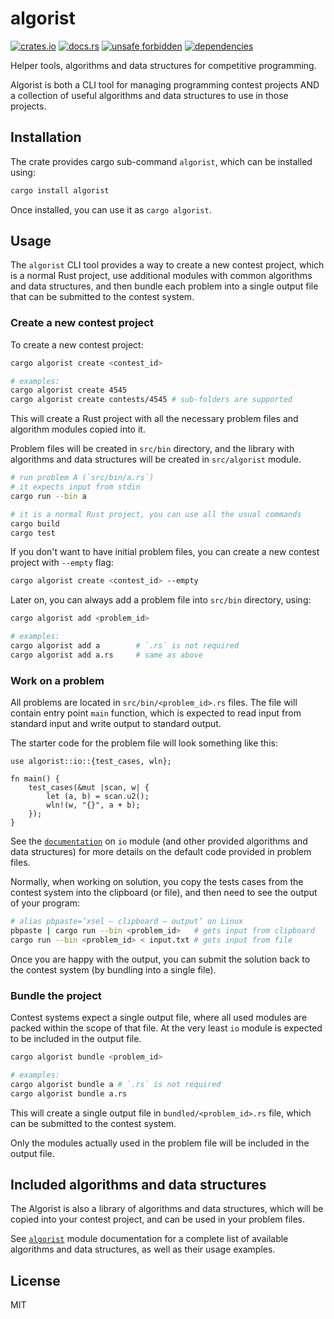 # algorist

[![crates.io](https://img.shields.io/crates/d/algorist.svg)](https://crates.io/crates/algorist)
[![docs.rs](https://docs.rs/algorist/badge.svg)](https://docs.rs/algorist)
[![unsafe forbidden](https://img.shields.io/badge/unsafe-forbidden-success.svg)](https://github.com/rust-secure-code/safety-dance/)
[![dependencies](https://deps.rs/repo/github/farazdagi/algorist/status.svg)](https://deps.rs/repo/github/farazdagi/algorist)

Helper tools, algorithms and data structures for competitive programming.

Algorist is both a CLI tool for managing programming contest projects AND a collection of useful
algorithms and data structures to use in those projects.

## Installation

The crate provides cargo sub-command `algorist`, which can be installed using:

``` bash
cargo install algorist
```

Once installed, you can use it as `cargo algorist`.

## Usage

The `algorist` CLI tool provides a way to create a new contest project, which is a normal Rust
project, use additional modules with common algorithms and data structures, and then bundle each
problem into a single output file that can be submitted to the contest system.

### Create a new contest project

To create a new contest project:

``` bash
cargo algorist create <contest_id>

# examples:
cargo algorist create 4545
cargo algorist create contests/4545 # sub-folders are supported
```

This will create a Rust project with all the necessary problem files and algorithm modules copied
into it.

Problem files will be created in `src/bin` directory, and the library with algorithms and data
structures will be created in `src/algorist` module.

``` bash
# run problem A (`src/bin/a.rs`)
# it expects input from stdin
cargo run --bin a

# it is a normal Rust project, you can use all the usual commands
cargo build
cargo test
```

If you don't want to have initial problem files, you can create a new contest project with `--empty`
flag:

``` bash
cargo algorist create <contest_id> --empty
```

Later on, you can always add a problem file into `src/bin` directory, using:

``` bash
cargo algorist add <problem_id>

# examples:
cargo algorist add a        # `.rs` is not required
cargo algorist add a.rs     # same as above
```

### Work on a problem

All problems are located in `src/bin/<problem_id>.rs` files. The file will contain entry point
`main` function, which is expected to read input from standard input and write output to standard
output.

The starter code for the problem file will look something like this:

``` rust, no_run
use algorist::io::{test_cases, wln};

fn main() {
    test_cases(&mut |scan, w| {
        let (a, b) = scan.u2();
        wln!(w, "{}", a + b);
    });
}
```

See the [`documentation`](https://docs.rs/algorist/latest/algorist/algorist/) on `io` module (and
other provided algorithms and data structures) for more details on the default code provided in
problem files.

Normally, when working on solution, you copy the tests cases from the contest system into the
clipboard (or file), and then need to see the output of your program:

``` bash
# alias pbpaste=’xsel — clipboard — output’ on Linux
pbpaste | cargo run --bin <problem_id>   # gets input from clipboard
cargo run --bin <problem_id> < input.txt # gets input from file
```

Once you are happy with the output, you can submit the solution back to the contest system (by
bundling into a single file).

### Bundle the project

Contest systems expect a single output file, where all used modules are packed within the scope of
that file. At the very least `io` module is expected to be included in the output file.

``` bash
cargo algorist bundle <problem_id>

# examples:
cargo algorist bundle a # `.rs` is not required
cargo algorist bundle a.rs
```

This will create a single output file in `bundled/<problem_id>.rs` file, which can be submitted to
the contest system.

Only the modules actually used in the problem file will be included in the output file.

## Included algorithms and data structures

The Algorist is also a library of algorithms and data structures, which will be copied into your
contest project, and can be used in your problem files.

See [`algorist`](https://docs.rs/algorist/latest/algorist/algorist/) module documentation for a
complete list of available algorithms and data structures, as well as their usage examples.

## License

MIT
